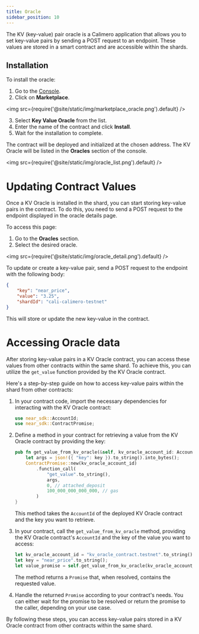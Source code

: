 ```yaml
---
title: Oracle
sidebar_position: 10
---
```


The KV (key-value) pair oracle is a Calimero application that allows you to set key-value pairs by sending a POST request to an endpoint. These values are stored in a smart contract and are accessible within the shards.

## Installation

To install the oracle:

1. Go to the [Console](https://app.calimero.network/dashboard).
2. Click on **Marketplace**.

<img src={require('@site/static/img/marketplace_oracle.png').default} />

3. Select **Key Value Oracle** from the list.
4. Enter the name of the contract and click **Install**.
5. Wait for the installation to complete.

The contract will be deployed and initialized at the chosen address. The KV Oracle will be listed in the **Oracles** section of the console.

<img src={require('@site/static/img/oracle_list.png').default} />


# Updating Contract Values

Once a KV Oracle is installed in the shard, you can start storing key-value pairs in the contract. To do this, you need to send a POST request to the endpoint displayed in the oracle details page.

To access this page:

1. Go to the **Oracles** section.
2. Select the desired oracle.

<img src={require('@site/static/img/oracle_detail.png').default} />

To update or create a key-value pair, send a POST request to the endpoint with the following body:

```json
{
    "key": "near_price",
    "value": "3.25",
    "shardId": "cali-calimero-testnet"
}
```

This will store or update the new key-value in the contract.

# Accessing Oracle data

After storing key-value pairs in a KV Oracle contract, you can access these values from other contracts within the same shard. To achieve this, you can utilize the `get_value` function provided by the KV Oracle contract.

Here's a step-by-step guide on how to access key-value pairs within the shard from other contracts:

1. In your contract code, import the necessary dependencies for interacting with the KV Oracle contract:

   ```rust
   use near_sdk::AccountId;
   use near_sdk::ContractPromise;
   ```

2. Define a method in your contract for retrieving a value from the KV Oracle contract by providing the key:

   ```rust
   pub fn get_value_from_kv_oracle(&self, kv_oracle_account_id: AccountId, key: String) -> Promise {
       let args = json!({ "key": key }).to_string().into_bytes();
       ContractPromise::new(kv_oracle_account_id)
           .function_call(
               "get_value".to_string(),
               args,
               0, // attached_deposit
               100_000_000_000_000, // gas
           )
   }
   ```

   This method takes the `AccountId` of the deployed KV Oracle contract and the key you want to retrieve.

3. In your contract, call the `get_value_from_kv_oracle` method, providing the KV Oracle contract's `AccountId` and the key of the value you want to access:

   ```rust
   let kv_oracle_account_id = "kv_oracle_contract.testnet".to_string();
   let key = "near_price".to_string();
   let value_promise = self.get_value_from_kv_oracle(kv_oracle_account_id, key);
   ```

   The method returns a `Promise` that, when resolved, contains the requested value.

4. Handle the returned `Promise` according to your contract's needs. You can either wait for the promise to be resolved or return the promise to the caller, depending on your use case.

By following these steps, you can access key-value pairs stored in a KV Oracle contract from other contracts within the same shard.
